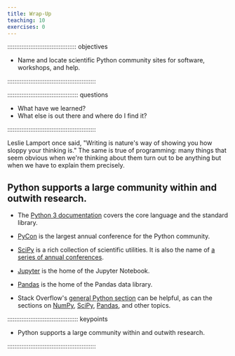 ```yaml
---
title: Wrap-Up
teaching: 10
exercises: 0
---
```


::::::::::::::::::::::::::::::::::::::: objectives

- Name and locate scientific Python community sites for software, workshops, and help.

::::::::::::::::::::::::::::::::::::::::::::::::::

:::::::::::::::::::::::::::::::::::::::: questions

- What have we learned?
- What else is out there and where do I find it?

::::::::::::::::::::::::::::::::::::::::::::::::::

Leslie Lamport once said, "Writing is nature's way of showing you how sloppy your thinking is."
The same is true of programming:
many things that seem obvious when we're thinking about them
turn out to be anything but when we have to explain them precisely.

## Python supports a large community within and outwith research.

- The [Python 3 documentation](https://docs.python.org/3/) covers the core language
  and the standard library.

- [PyCon](https://pycon.org/) is the largest annual conference for the Python community.

- [SciPy](https://scipy.org/) is a rich collection of scientific utilities.
  It is also the name of [a series of annual conferences](https://conference.scipy.org/).

- [Jupyter](https://jupyter.org/) is the home of the Jupyter Notebook.

- [Pandas](https://pandas.pydata.org/) is the home of the Pandas data library.

- Stack Overflow's [general Python section](https://stackoverflow.com/questions/tagged/python)
  can be helpful,
  as can the sections on [NumPy](https://stackoverflow.com/questions/tagged/numpy),
  [SciPy](https://stackoverflow.com/questions/tagged/scipy),
  [Pandas](https://stackoverflow.com/questions/tagged/pandas),
  and other topics.

:::::::::::::::::::::::::::::::::::::::: keypoints

- Python supports a large community within and outwith research.

::::::::::::::::::::::::::::::::::::::::::::::::::



